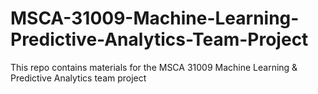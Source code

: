 # MSCA-31009-Machine-Learning-Predictive-Analytics-Team-Project
This repo contains materials for the MSCA 31009 Machine Learning &amp; Predictive Analytics team project

